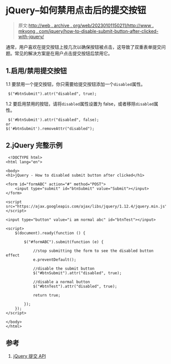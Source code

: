 # jQuery–如何禁用点击后的提交按钮

> 原文:[http://web . archive . org/web/20230101150211/http://www . mkyong . com/jquery/how-to-disable-submit-button-after-clicked-with-jquery/](http://web.archive.org/web/20230101150211/http://www.mkyong.com/jquery/how-to-disable-submit-button-after-clicked-with-jquery/)

通常，用户喜欢在提交按钮上按几次以确保按钮被点击，这导致了双重表单提交问题。常见的解决方案是在用户点击提交按钮后禁用它。

## 1.启用/禁用提交按钮

1.1 要禁用一个提交按钮，你只需要给提交按钮添加一个`disabled`属性。

```
 $("#btnSubmit").attr("disabled", true); 
```

1.2 要启用禁用的按钮，请将`disabled`属性设置为 false，或者移除`disabled`属性。

```
 $('#btnSubmit').attr("disabled", false);	
or
$('#btnSubmit').removeAttr("disabled"); 
```

## 2.jQuery 完整示例

```
 <!DOCTYPE html>
<html lang="en">

<body>
<h1>jQuery - How to disabled submit button after clicked</h1>

<form id="formABC" action="#" method="POST">
    <input type="submit" id="btnSubmit" value="Submit"></input>
</form>

<script src="https://ajax.googleapis.com/ajax/libs/jquery/1.12.4/jquery.min.js"></script>

<input type="button" value="i am normal abc" id="btnTest"></input>

<script>
    $(document).ready(function () {

        $("#formABC").submit(function (e) {

            //stop submitting the form to see the disabled button effect
            e.preventDefault();

            //disable the submit button
            $("#btnSubmit").attr("disabled", true);

            //disable a normal button
            $("#btnTest").attr("disabled", true);

            return true;

        });
    });
</script>

</body>
</html> 
```

## 参考

1.  [jQuery 提交 API](http://web.archive.org/web/20221023054402/https://api.jquery.com/submit/)

<input type="hidden" id="mkyong-current-postId" value="5198">